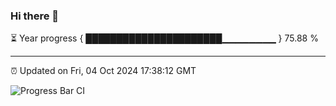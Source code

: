 ### Hi there 👋

⏳ Year progress { ██████████████████████▁▁▁▁▁▁▁▁ } 75.88 %

---

⏰ Updated on Fri, 04 Oct 2024 17:38:12 GMT

![Progress Bar CI](https://github.com/IshwaranRudhara/GIT-ACTION/workflows/Progress%20Bar%20CI/badge.svg)
